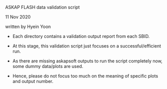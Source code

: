 ASKAP FLASH data validation script

11 Nov 2020

written by Hyein Yoon

- Each directory contains a validation output report from each SBID.

- At this stage, this validation script just focuses on a successful/efficient run.

- As there are missing askapsoft outputs to run the script completely now, some dummy data/plots are used. 

- Hence, please do not focus too much on the meaning of specific plots and output number. 
